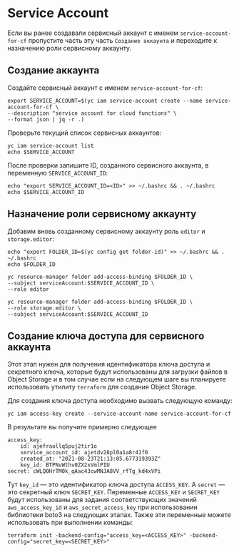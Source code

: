 # Service Account

Если вы ранее создавали сервисный аккаунт с именем `service-account-for-cf` пропустите часть эту часть `Создание аккаунта` и переходите к назначению роли сервисному аккаунту.

## Создание аккаунта

Создайте сервисный аккаунт с именем `service-account-for-cf`: 

    export SERVICE_ACCOUNT=$(yc iam service-account create --name service-account-for-cf \
    --description "service account for cloud functions" \
    --format json | jq -r .)

Проверьте текущий список сервисных аккаунтов:
     
    yc iam service-account list
    echo $SERVICE_ACCOUNT

После проверки запишите ID, созданного сервисного аккаунта, в переменную `SERVICE_ACCOUNT_ID`:

    echo "export SERVICE_ACCOUNT_ID=<ID>" >> ~/.bashrc && . ~/.bashrc 
    echo $SERVICE_ACCOUNT_ID

## Назначение роли сервисному аккаунту

Добавим вновь созданному сервисному аккаунту роль `editor` и  `storage.editor`:

    echo "export FOLDER_ID=$(yc config get folder-id)" >> ~/.bashrc && . ~/.bashrc 
    echo $FOLDER_ID

    yc resource-manager folder add-access-binding $FOLDER_ID \
    --subject serviceAccount:$SERVICE_ACCOUNT_ID \
    --role editor

    yc resource-manager folder add-access-binding $FOLDER_ID \
    --role storage.editor \
    --subject serviceAccount:$SERVICE_ACCOUNT_ID

## Создание ключа доступа для сервисного аккаунта

Этот этап нужен для получения идентификатора ключа доступа и секретного ключа, которые будут использованы для загрузки файлов в Object Storage и в том случае если на следующем шаге вы планируете использовать утилиту `terraform` для создания Object Storage.  

Для создания ключа доступа необходимо вызвать следующую команду:

    yc iam access-key create --service-account-name service-account-for-cf

В результате вы получите примерно следующее

    access_key:
        id: ajefraollq5puj2tir1o
        service_account_id: ajetdv28pl0a1a8r41f0
        created_at: "2021-08-23T21:13:05.677319393Z"
        key_id: BTPNvWthv0ZX2xVmlPIU
    secret: cWLQ0HrTM0k_qAac43cwMNJA8VV_rfTg_kd4xVPi


Тут `key_id` — это идентификатор ключа доступа `ACCESS_KEY`. А `secret` — это секретный ключ `SECRET_KEY`. Переменные `ACCESS_KEY` и `SECRET_KEY` будут использованы для задания соответствующих значений `aws_access_key_id` и `aws_secret_access_key` при использовании библиотеки boto3 на следующих этапах. Также эти переменные можете использовать при выполнении команды:

    terraform init -backend-config="access_key=<ACCESS_KEY>" -backend-config="secret_key=<SECRET_KEY>"



